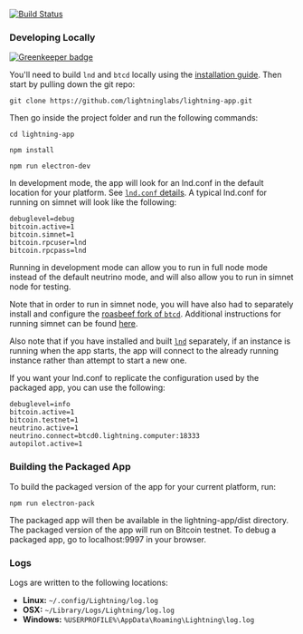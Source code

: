 [![Build Status](https://travis-ci.org/lightninglabs/lightning-app.svg?branch=master)](https://travis-ci.org/lightninglabs/lightning-app)

### Developing Locally

[![Greenkeeper badge](https://badges.greenkeeper.io/lightninglabs/lightning-app.svg)](https://greenkeeper.io/)

You'll need to build `lnd` and `btcd` locally using the [installation guide](http://dev.lightning.community/guides/installation/). Then start by pulling down the git repo:
```
git clone https://github.com/lightninglabs/lightning-app.git
```

Then go inside the project folder and run the following commands:
```
cd lightning-app

npm install

npm run electron-dev
```

In development mode, the app will look for an lnd.conf in the default location for your platform. See [`lnd.conf` details](https://github.com/lightningnetwork/lnd/blob/master/docs/INSTALL.md#creating-an-lndconf-optional). A typical lnd.conf for running on simnet will look like the following:

```
debuglevel=debug
bitcoin.active=1
bitcoin.simnet=1
bitcoin.rpcuser=lnd
bitcoin.rpcpass=lnd
```

Running in development mode can allow you to run in full node mode instead of the default neutrino mode, and will also allow you to run in simnet node for testing.

Note that in order to run in simnet node, you will have also had to separately install and configure the [roasbeef fork of `btcd`](https://github.com/roasbeef/btcd). Additional instructions for running simnet can be found [here](https://gist.github.com/davecgh/2992ed85d41307e794f6).

Also note that if you have installed and built [`lnd`](https://github.com/lightningnetwork/lnd) separately, if an instance is running when the app starts, the app will connect to the already running instance rather than attempt to start a new one.

If you want your lnd.conf to replicate the configuration used by the packaged app, you can use the following:

```
debuglevel=info
bitcoin.active=1
bitcoin.testnet=1
neutrino.active=1
neutrino.connect=btcd0.lightning.computer:18333
autopilot.active=1
```


### Building the Packaged App

To build the packaged version of the app for your current platform, run:
```
npm run electron-pack
```

The packaged app will then be available in the lightning-app/dist directory. The packaged version of the app will run on Bitcoin testnet. To debug a packaged app, go to localhost:9997 in your browser.


### Logs
Logs are written to the following locations:

* **Linux:** `~/.config/Lightning/log.log`
* **OSX:** `~/Library/Logs/Lightning/log.log`
* **Windows:** `%USERPROFILE%\AppData\Roaming\Lightning\log.log`
